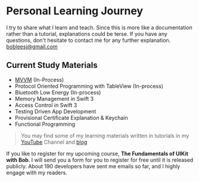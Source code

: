 # Personal Learning Journey
I try to share what I learn and teach. Since this is more like a documentation rather than a tutorial, explanations could be terse. If you have any questions, don't hesitate to contact me for any further explanation. bobleesj@gmail.com

## Current Study Materials 
 * [MVVM](https://github.com/bobleesj/Bob_Learning_Journey/blob/master/Bluetooth_Low_Energy.md) (In-Process)
 * Protocol Oriented Programming with TableView (In-process)
 * Bluetooth Low Energy (In-process)
 * Memory Management in Swift 3 
 * Access Control in Swift 3 
 * Testing Driven App Development
 * Provisional Certificate Explanation & Keychain 
 * Functional Programming 

> You may find some of my learning materials written in tutorials in my [YouTube](https://youtube.com/bobthedeveloper) Channel and [blog](https://medium.com/@bobleesj)

If you like to register for my upcoming course, **The Fundamentals of UIKit with Bob**. I will send you a form for you to register for free until it is released publicly. About 190 developers have sent me emails so far, and I highly engage with my readers. 

